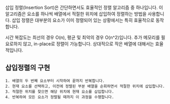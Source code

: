 삽입 정렬(Insertion Sort)은 간단하면서도 효율적인 정렬 알고리즘 중 하나입니다. 이 알고리즘은 요소를 하나씩 배열에서 적절한 위치에 삽입하여 정렬하는 방법을 사용합니다. 삽입 정렬은 대부분의 요소가 이미 정렬되어 있는 상황에서는 특히 효율적으로 동작합니다.

시간 복잡도는 최선의 경우 O(n), 평균 및 최악의 경우 O(n^2)입니다.
추가 메모리를 필요로하지 않고, in-place로 정렬이 가능합니다.
상대적으로 작은 배열에 대해서는 효율적입니다.

## 삽입정렬의 구현
```
1. 배열의 두 번째 요소부터 시작하여 끝까지 반복합니다.
2. 현재 요소를 선택하고, 이전에 정렬된 부분 배열을 순회하면서 적절한 위치에 삽입합니다.
3. 적절한 위치를 찾으면 해당 위치에 현재 요소를 삽입합니다.
4. 반복하여 모든 요소가 정렬될 때까지 이 과정을 수행합니다.

```